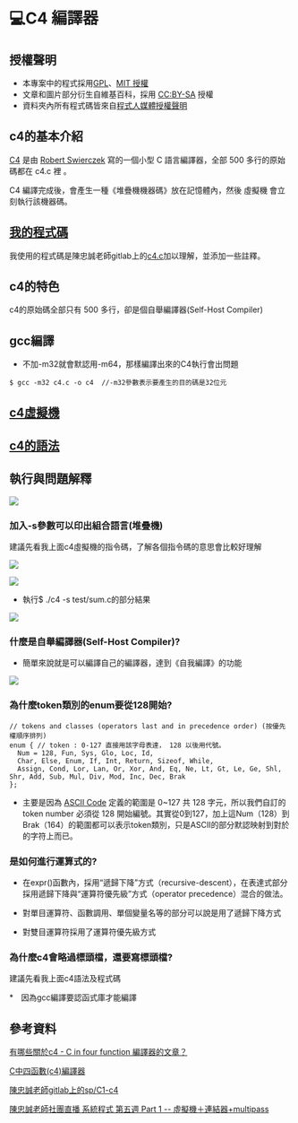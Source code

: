# 💻C4 編譯器

## 授權聲明
* 本專案中的程式採用[GPL](https://github.com/nohano1l/sp109b/blob/main/note/finalexam/LICENCE)、[MIT 授權](https://zh.wikipedia.org/wiki/MIT%E8%A8%B1%E5%8F%AF%E8%AD%89)
* 文章和圖片部分衍生自維基百科，採用 [CC:BY-SA](https://zh.wikipedia.org/zh-hant/Wikipedia%3ACC_BY-SA_3.0%E5%8D%8F%E8%AE%AE%E6%96%87%E6%9C%AC) 授權
* 資料夾內所有程式碼皆來自[程式人媒體授權聲明](https://programmermedia.org/root/%E7%A8%8B%E5%BC%8F%E4%BA%BA%E5%AA%92%E9%AB%94/%E6%8E%88%E6%AC%8A.md)

## c4的基本介紹
[C4](https://github.com/rswier/c4) 是由 [Robert Swierczek](https://github.com/rswier/) 寫的一個小型 C 語言編譯器，全部 500 多行的原始碼都在 c4.c 裡 。

C4 編譯完成後，會產生一種《堆疊機機器碼》放在記憶體內，然後 虛擬機 會立刻執行該機器碼。

## [我的程式碼](https://github.com/nohano1l/sp109b/blob/main/note/finalexam/c4.c)

我使用的程式碼是陳忠誠老師gitlab上的[c4.c](https://gitlab.com/ccc109/sp/-/blob/master/C1-c4/c4.c)加以理解，並添加一些註釋。

## c4的特色

c4的原始碼全部只有 500 多行，卻是個自舉編譯器(Self-Host Compiler)

## gcc編譯

* 不加-m32就會默認用-m64，那樣編譯出來的C4執行會出問題

```
$ gcc -m32 c4.c -o c4  //-m32參數表示要產生的目的碼是32位元
```

## [c4虛擬機](https://github.com/nohano1l/sp109b/blob/main/note/finalexam/c4虛擬機.md)

## [c4的語法](https://github.com/nohano1l/sp109b/blob/main/note/finalexam/c4語法.md)

## 執行與問題解釋

![](https://nohano1l.github.io/sp109b/note/finalexam/picture/1.png)

### 加入-s參數可以印出組合語言(堆疊機)

建議先看我上面c4虛擬機的指令碼，了解各個指令碼的意思會比較好理解

![](https://nohano1l.github.io/sp109b/note/finalexam/picture/3.png)

![](https://nohano1l.github.io/sp109b/note/finalexam/picture/4.png)

* 執行$ ./c4 -s test/sum.c的部分結果

![](https://nohano1l.github.io/sp109b/note/finalexam/picture/5.png)

### 什麼是自舉編譯器(Self-Host Compiler)?

* 簡單來說就是可以編譯自己的編譯器，達到《自我編譯》的功能

![](https://nohano1l.github.io/sp109b/note/finalexam/picture/2.png)

### 為什麼token類別的enum要從128開始?
```
// tokens and classes (operators last and in precedence order) (按優先權順序排列)
enum { // token : 0-127 直接用該字母表達， 128 以後用代號。
  Num = 128, Fun, Sys, Glo, Loc, Id,
  Char, Else, Enum, If, Int, Return, Sizeof, While,
  Assign, Cond, Lor, Lan, Or, Xor, And, Eq, Ne, Lt, Gt, Le, Ge, Shl, Shr, Add, Sub, Mul, Div, Mod, Inc, Dec, Brak
};
```
* 主要是因為 [ASCII Code](https://zh.wikipedia.org/wiki/ASCII) 定義的範圍是 0~127 共 128 字元，所以我們自訂的 token number 必須從 128 開始編號。其實從0到127，加上這Num（128）到Brak（164）的範圍都可以表示token類別，只是ASCII的部分默認映射到對於的字符上而已。

### 是如何進行運算式的?

* 在expr()函數內，採用“遞歸下降”方式（recursive-descent），在表達式部分採用遞歸下降與“運算符優先級”方式（operator precedence）混合的做法。

* 對單目運算符、函數調用、單個變量名等的部分可以說是用了遞歸下降方式
* 對雙目運算符採用了運算符優先級方式

### 為什麼c4會略過標頭檔，還要寫標頭檔?

建議先看我上面c4語法及程式碼

*　因為gcc編譯要認函式庫才能編譯

## 參考資料
[有哪些關於c4 - C in four function 編譯器的文章？](https://www.zhihu.com/question/28249756)

[C中四函數(c4)編譯器](https://hackmd.io/@srhuang/Bkk2eY5ES)

[陳忠誠老師gitlab上的sp/C1-c4](https://gitlab.com/ccc109/sp/-/tree/master/C1-c4)

[陳忠誠老師社團直播 系統程式 第五週 Part 1 -- 虛擬機＋連結器+multipass](https://www.facebook.com/ccckmit/videos/10158852743611893)